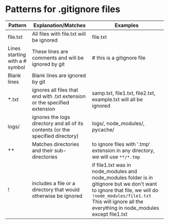 # Patterns for .gitignore files
| Pattern | Explanation/Matches | Examples |
| -------- | -------- | -------- |
| file.txt | All files with file.txt will be ignored | file.txt |
| Lines starting with a # symbol | These lines are comments and will be ignored by git | # this is a gitignore file|
| Blank lines | Blank lines are ignored by  git |  |
| *.txt | ignores all files that end with .txt extension or the specified extension | samp.txt, file1.txt, file2.txt, example.txt will all be ignored |
| logs/ | ignores the logs directory and all of its contents (or the specified directory) | logs/, node_modules/, pycache/ |
| ** | Matches directories and their sub-directories | to ignore files with '.tmp' extension in any directory, we will use `**/*.tmp` |
| ! | includes a file or a directory that would otherwise be ignored | if file1.txt was in node_modules and node_modules folder is in gitignore but we don't want to ignore that file, we will do `!node_modules/file1.txt` This will ignore all the everything in node_modules except file1.txt |
